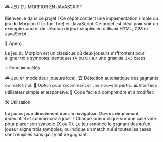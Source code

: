🎮 JEU DU MORPION EN JAVASCRIPT

Bienvenue dans ce projet  ! Ce dépôt contient une implémentation simple du jeu du Morpion (Tic-Tac-Toe) en JavaScript. Ce projet est idéal pour voir un exemple concret de création de jeux simples en utilisant HTML, CSS et JavaScript.

📎 Aperçu

Le jeu du Morpion est un classique où deux joueurs s'affrontent pour aligner trois symboles identiques (X ou O) sur une grille de 3x3 cases.

💡 Fonctionnalités

🎮 Jeu en mode deux joueurs local.
🏆 Détection automatique des gagnants ou match nul.
🔄 Option pour recommencer une nouvelle partie.
💻 Interface utilisateur simple et responsive.
🔧 Code facile à comprendre et à modifier.

🛠 Utilisation

Le jeu se joue directement dans le navigateur. Ouvrez simplement index.html et commencez à jouer ! Chaque joueur clique sur une case vide pour placer son symbole (X ou O). Le jeu annonce le gagnant dès qu'un joueur aligne trois symboles, ou indique un match nul si toutes les cases sont remplies sans qu'il y ait de gagnant.
